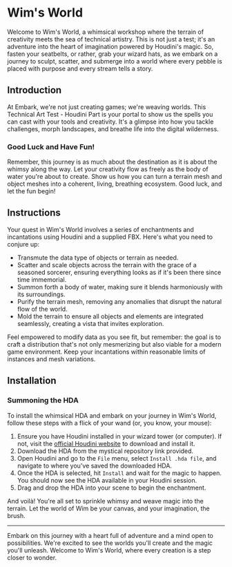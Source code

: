 # Wim's World

Welcome to Wim's World, a whimsical workshop where the terrain of creativity meets the sea of technical artistry. This is not just a test; it's an adventure into the heart of imagination powered by Houdini's magic. So, fasten your seatbelts, or rather, grab your wizard hats, as we embark on a journey to sculpt, scatter, and submerge into a world where every pebble is placed with purpose and every stream tells a story.

## Introduction

At Embark, we're not just creating games; we're weaving worlds. This Technical Art Test - Houdini Part is your portal to show us the spells you can cast with your tools and creativity. It's a glimpse into how you tackle challenges, morph landscapes, and breathe life into the digital wilderness.

### Good Luck and Have Fun!

Remember, this journey is as much about the destination as it is about the whimsy along the way. Let your creativity flow as freely as the body of water you're about to create. Show us how you can turn a terrain mesh and object meshes into a coherent, living, breathing ecosystem. Good luck, and let the fun begin!

## Instructions

Your quest in Wim's World involves a series of enchantments and incantations using Houdini and a supplied FBX. Here's what you need to conjure up:

- Transmute the data type of objects or terrain as needed.
- Scatter and scale objects across the terrain with the grace of a seasoned sorcerer, ensuring everything looks as if it's been there since time immemorial.
- Summon forth a body of water, making sure it blends harmoniously with its surroundings.
- Purify the terrain mesh, removing any anomalies that disrupt the natural flow of the world.
- Mold the terrain to ensure all objects and elements are integrated seamlessly, creating a vista that invites exploration.

Feel empowered to modify data as you see fit, but remember: the goal is to craft a distribution that's not only mesmerizing but also viable for a modern game environment. Keep your incantations within reasonable limits of instances and mesh variations.

## Installation

### Summoning the HDA

To install the whimsical HDA and embark on your journey in Wim's World, follow these steps with a flick of your wand (or, you know, your mouse):

1. Ensure you have Houdini installed in your wizard tower (or computer). If not, visit the [official Houdini website](https://www.sidefx.com/) to download and install it.
2. Download the HDA from the mystical repository link provided.
3. Open Houdini and go to the `File` menu, select `Install .hda file`, and navigate to where you've saved the downloaded HDA.
4. Once the HDA is selected, hit `Install` and wait for the magic to happen. You should now see the HDA available in your Houdini session.
5. Drag and drop the HDA into your scene to begin the enchantment.

And voilà! You're all set to sprinkle whimsy and weave magic into the terrain. Let the world of Wim be your canvas, and your imagination, the brush.

---

Embark on this journey with a heart full of adventure and a mind open to possibilities. We're excited to see the worlds you'll create and the magic you'll unleash. Welcome to Wim's World, where every creation is a step closer to wonder.
